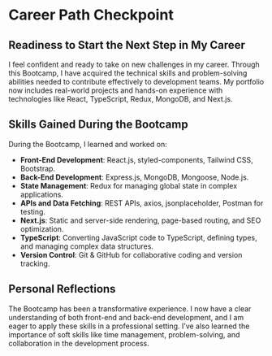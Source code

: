 # Career Path Checkpoint

## Readiness to Start the Next Step in My Career
I feel confident and ready to take on new challenges in my career. Through this Bootcamp, I have acquired the technical skills and problem-solving abilities needed to contribute effectively to development teams. My portfolio now includes real-world projects and hands-on experience with technologies like React, TypeScript, Redux, MongoDB, and Next.js.

## Skills Gained During the Bootcamp
During the Bootcamp, I learned and worked on:
- **Front-End Development**: React.js, styled-components, Tailwind CSS, Bootstrap.
- **Back-End Development**: Express.js, MongoDB, Mongoose, Node.js.
- **State Management**: Redux for managing global state in complex applications.
- **APIs and Data Fetching**: REST APIs, axios, jsonplaceholder, Postman for testing.
- **Next.js**: Static and server-side rendering, page-based routing, and SEO optimization.
- **TypeScript**: Converting JavaScript code to TypeScript, defining types, and managing complex data structures.
- **Version Control**: Git & GitHub for collaborative coding and version tracking.

## Personal Reflections
The Bootcamp has been a transformative experience. I now have a clear understanding of both front-end and back-end development, and I am eager to apply these skills in a professional setting. I’ve also learned the importance of soft skills like time management, problem-solving, and collaboration in the development process.
